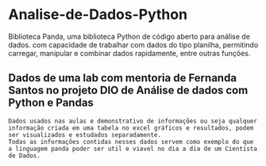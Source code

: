 # Analise-de-Dados-Python
Biblioteca Panda, uma biblioteca Python de código aberto para análise de dados. com capacidade de trabalhar com dados do tipo planilha, permitindo carregar, manipular e combinar dados rapidamente, entre outras funções.

## Dados de uma lab com mentoria de Fernanda Santos no projeto DIO de Análise de dados com Python e Pandas

```
Dados usados nas aulas e demonstrativo de informações ou seja qualquer informação criada em uma tabela no excel gráficos e resultados, podem ser visualizados e estudados separadamente.
Todas as informações contidas nesses dados servem como exemplo do que a linguagem panda poder ser util e viavel no dia a dia de um Cientista de Dados.

```
